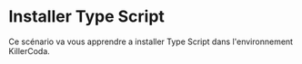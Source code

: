 # Installer Type Script

Ce scénario va vous apprendre a installer Type Script dans l'environnement KillerCoda.
